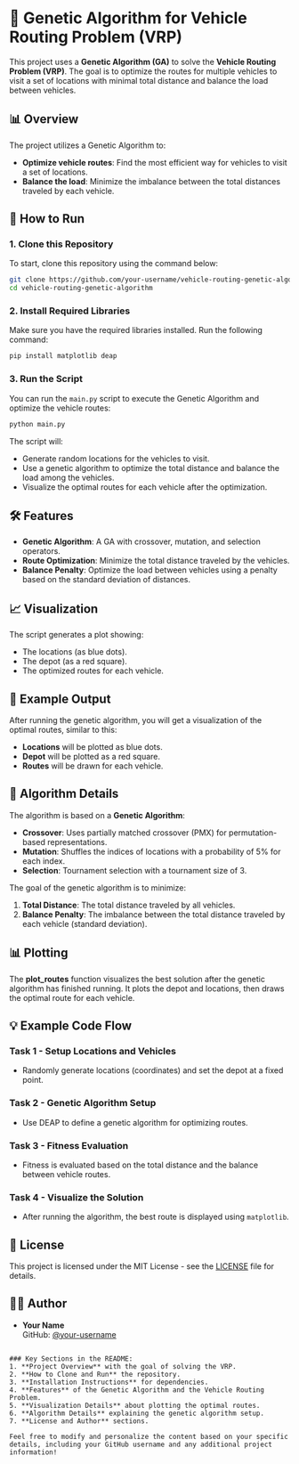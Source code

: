 
# 🚗 Genetic Algorithm for Vehicle Routing Problem (VRP)

This project uses a **Genetic Algorithm (GA)** to solve the **Vehicle Routing Problem (VRP)**. The goal is to optimize the routes for multiple vehicles to visit a set of locations with minimal total distance and balance the load between vehicles.

## 📊 Overview

The project utilizes a Genetic Algorithm to:
- **Optimize vehicle routes**: Find the most efficient way for vehicles to visit a set of locations.
- **Balance the load**: Minimize the imbalance between the total distances traveled by each vehicle.

## 🚀 How to Run

### 1. **Clone this Repository**

To start, clone this repository using the command below:

```bash
git clone https://github.com/your-username/vehicle-routing-genetic-algorithm.git
cd vehicle-routing-genetic-algorithm
```

### 2. **Install Required Libraries**

Make sure you have the required libraries installed. Run the following command:

```bash
pip install matplotlib deap
```

### 3. **Run the Script**

You can run the `main.py` script to execute the Genetic Algorithm and optimize the vehicle routes:

```bash
python main.py
```

The script will:
- Generate random locations for the vehicles to visit.
- Use a genetic algorithm to optimize the total distance and balance the load among the vehicles.
- Visualize the optimal routes for each vehicle after the optimization.

## 🛠️ Features

- **Genetic Algorithm**: A GA with crossover, mutation, and selection operators.
- **Route Optimization**: Minimize the total distance traveled by the vehicles.
- **Balance Penalty**: Optimize the load between vehicles using a penalty based on the standard deviation of distances.

## 📈 Visualization

The script generates a plot showing:
- The locations (as blue dots).
- The depot (as a red square).
- The optimized routes for each vehicle.

## 📝 Example Output

After running the genetic algorithm, you will get a visualization of the optimal routes, similar to this:

- **Locations** will be plotted as blue dots.
- **Depot** will be plotted as a red square.
- **Routes** will be drawn for each vehicle.

## 🔧 Algorithm Details

The algorithm is based on a **Genetic Algorithm**:
- **Crossover**: Uses partially matched crossover (PMX) for permutation-based representations.
- **Mutation**: Shuffles the indices of locations with a probability of 5% for each index.
- **Selection**: Tournament selection with a tournament size of 3.

The goal of the genetic algorithm is to minimize:
1. **Total Distance**: The total distance traveled by all vehicles.
2. **Balance Penalty**: The imbalance between the total distance traveled by each vehicle (standard deviation).

## 📊 Plotting

The **plot_routes** function visualizes the best solution after the genetic algorithm has finished running. It plots the depot and locations, then draws the optimal route for each vehicle.

## 💡 Example Code Flow

### Task 1 - Setup Locations and Vehicles
- Randomly generate locations (coordinates) and set the depot at a fixed point.

### Task 2 - Genetic Algorithm Setup
- Use DEAP to define a genetic algorithm for optimizing routes.

### Task 3 - Fitness Evaluation
- Fitness is evaluated based on the total distance and the balance between vehicle routes.

### Task 4 - Visualize the Solution
- After running the algorithm, the best route is displayed using `matplotlib`.

## 📄 License

This project is licensed under the MIT License - see the [LICENSE](LICENSE) file for details.

## 🙋‍♂️ Author

- **Your Name**  
  GitHub: [@your-username](https://github.com/your-username)
```

### Key Sections in the README:
1. **Project Overview** with the goal of solving the VRP.
2. **How to Clone and Run** the repository.
3. **Installation Instructions** for dependencies.
4. **Features** of the Genetic Algorithm and the Vehicle Routing Problem.
5. **Visualization Details** about plotting the optimal routes.
6. **Algorithm Details** explaining the genetic algorithm setup.
7. **License and Author** sections.

Feel free to modify and personalize the content based on your specific details, including your GitHub username and any additional project information!

